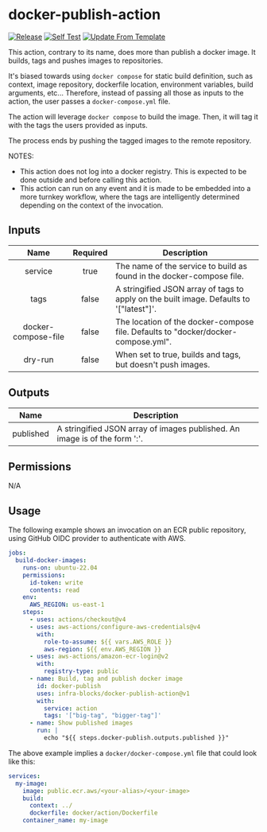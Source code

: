 # docker-publish-action
[![Release](https://github.com/infra-blocks/docker-publish-action/actions/workflows/git-tag-semver-from-label.yml/badge.svg)](https://github.com/infra-blocks/docker-publish-action/actions/workflows/git-tag-semver-from-label.yml)
[![Self Test](https://github.com/infra-blocks/docker-publish-action/actions/workflows/self-test.yml/badge.svg)](https://github.com/infra-blocks/docker-publish-action/actions/workflows/self-test.yml)
[![Update From Template](https://github.com/infra-blocks/docker-publish-action/actions/workflows/update-from-template.yml/badge.svg)](https://github.com/infra-blocks/docker-publish-action/actions/workflows/update-from-template.yml)

This action, contrary to its name, does more than publish a docker image. It builds, tags and pushes images to
repositories.

It's biased towards using `docker compose` for static build definition, such as context, image repository,
dockerfile location, environment variables, build arguments, etc... Therefore, instead of passing all those as inputs
to the action, the user passes a `docker-compose.yml` file.

The action will leverage `docker compose` to build the image. Then, it will tag it with the tags the users provided
as inputs.

The process ends by pushing the tagged images to the remote repository.

NOTES:
- This action does not log into a docker registry. This is expected to be done outside and before calling this
action.
- This action can run on any event and it is made to be embedded into a more turnkey workflow, where the tags
are intelligently determined depending on the context of the invocation.

## Inputs

|        Name         | Required | Description                                                                             |
|:-------------------:|:--------:|-----------------------------------------------------------------------------------------|
|       service       |   true   | The name of the service to build as found in the docker-compose file.                   |
|        tags         |  false   | A stringified JSON array of tags to apply on the built image. Defaults to '["latest"]'. |
| docker-compose-file |  false   | The location of the docker-compose file. Defaults to "docker/docker-compose.yml".       |
|       dry-run       |  false   | When set to true, builds and tags, but doesn't push images.                             |

## Outputs

|   Name    | Description                                                                           |
|:---------:|---------------------------------------------------------------------------------------|
| published | A stringified JSON array of images published. An image is of the form '<repo>:<tag>'. |

## Permissions

N/A

## Usage

The following example shows an invocation on an ECR public repository, using GitHub OIDC provider to authenticate
with AWS.

```yaml
jobs:
  build-docker-images:
    runs-on: ubuntu-22.04
    permissions:
      id-token: write
      contents: read
    env:
      AWS_REGION: us-east-1
    steps:
      - uses: actions/checkout@v4
      - uses: aws-actions/configure-aws-credentials@v4
        with:
          role-to-assume: ${{ vars.AWS_ROLE }}
          aws-region: ${{ env.AWS_REGION }}
      - uses: aws-actions/amazon-ecr-login@v2
        with:
          registry-type: public
      - name: Build, tag and publish docker image
        id: docker-publish
        uses: infra-blocks/docker-publish-action@v1
        with:
          service: action
          tags: '["big-tag", "bigger-tag"]'
      - name: Show published images
        run: |
          echo "${{ steps.docker-publish.outputs.published }}"
```

The above example implies a `docker/docker-compose.yml` file that could look like this:
```yaml
services:
  my-image:
    image: public.ecr.aws/<your-alias>/<your-image>
    build:
      context: ../
      dockerfile: docker/action/Dockerfile
    container_name: my-image
```
